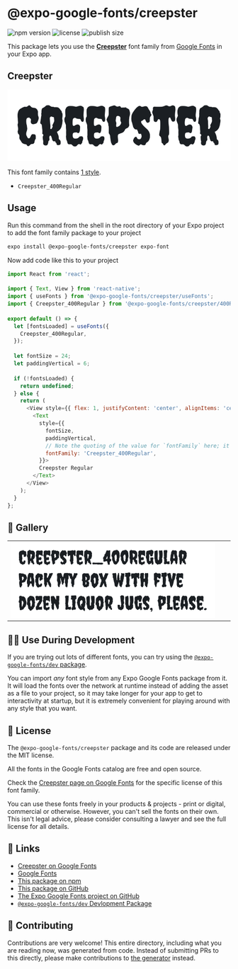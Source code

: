 # @expo-google-fonts/creepster

![npm version](https://flat.badgen.net/npm/v/@expo-google-fonts/creepster)
![license](https://flat.badgen.net/github/license/expo/google-fonts)
![publish size](https://flat.badgen.net/packagephobia/install/@expo-google-fonts/creepster)

This package lets you use the [**Creepster**](https://fonts.google.com/specimen/Creepster) font family from [Google Fonts](https://fonts.google.com/) in your Expo app.

## Creepster

![Creepster](./font-family.png)

This font family contains [1 style](#-gallery).

- `Creepster_400Regular`

## Usage

Run this command from the shell in the root directory of your Expo project to add the font family package to your project
```sh
expo install @expo-google-fonts/creepster expo-font
```

Now add code like this to your project
```js
import React from 'react';

import { Text, View } from 'react-native';
import { useFonts } from '@expo-google-fonts/creepster/useFonts';
import { Creepster_400Regular } from '@expo-google-fonts/creepster/400Regular';

export default () => {
  let [fontsLoaded] = useFonts({
    Creepster_400Regular,
  });

  let fontSize = 24;
  let paddingVertical = 6;

  if (!fontsLoaded) {
    return undefined;
  } else {
    return (
      <View style={{ flex: 1, justifyContent: 'center', alignItems: 'center' }}>
        <Text
          style={{
            fontSize,
            paddingVertical,
            // Note the quoting of the value for `fontFamily` here; it expects a string!
            fontFamily: 'Creepster_400Regular',
          }}>
          Creepster Regular
        </Text>
      </View>
    );
  }
};

```

## 🔡 Gallery


||||
|-|-|-|
|![Creepster_400Regular](.//400Regular/Creepster_400Regular.ttf.png)||||


## 👩‍💻 Use During Development

If you are trying out lots of different fonts, you can try using the [`@expo-google-fonts/dev` package](https://github.com/freeboub/google-fonts/tree/master/font-packages/dev#readme).

You can import *any* font style from any Expo Google Fonts package from it. It will load the fonts
over the network at runtime instead of adding the asset as a file to your project, so it may take longer
for your app to get to interactivity at startup, but it is extremely convenient
for playing around with any style that you want.

## 📖 License

The `@expo-google-fonts/creepster` package and its code are released under the MIT license.

All the fonts in the Google Fonts catalog are free and open source.

Check the [Creepster page on Google Fonts](https://fonts.google.com/specimen/Creepster) for the specific license of this font family.

You can use these fonts freely in your products & projects - print or digital, commercial or otherwise. However, you can't sell the fonts on their own. This isn't legal advice, please consider consulting a lawyer and see the full license for all details.

## 🔗 Links

- [Creepster on Google Fonts](https://fonts.google.com/specimen/Creepster)
- [Google Fonts](https://fonts.google.com/)
- [This package on npm](https://www.npmjs.com/package/@expo-google-fonts/creepster)
- [This package on GitHub](https://github.com/freeboub/google-fonts/tree/master/font-packages/creepster)
- [The Expo Google Fonts project on GitHub](https://github.com/freeboub/google-fonts)
- [`@expo-google-fonts/dev` Devlopment Package](https://github.com/freeboub/google-fonts/tree/master/font-packages/dev)

## 🤝 Contributing

Contributions are very welcome! This entire directory, including what you are reading now, was generated from code. Instead of submitting PRs to this directly, please make contributions to [the generator](https://github.com/freeboub/google-fonts/tree/master/packages/generator) instead.
